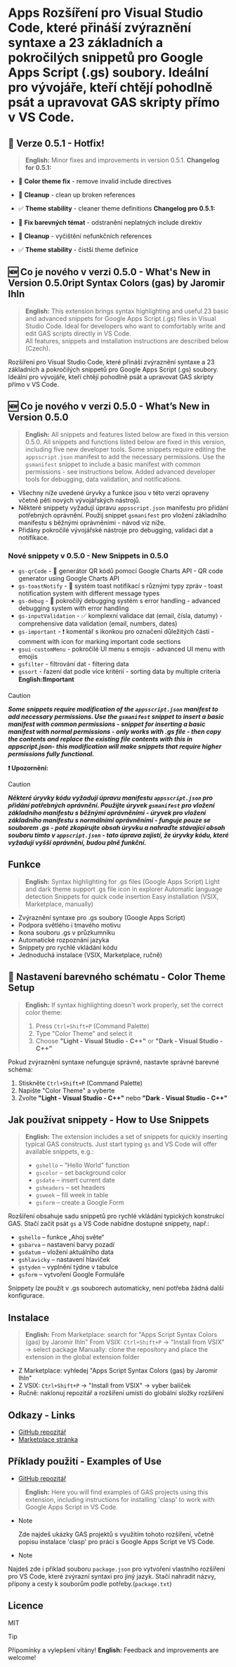 # Apps Rozšíření pro Visual Studio Code, které přináší zvýraznění syntaxe a 23 základních a pokročilých snippetů pro Google Apps Script (.gs) soubory. Ideální pro vývojáře, kteří chtějí pohodlně psát a upravovat GAS skripty přímo v VS Code.

## 🔧 Verze 0.5.1 - Hotfix!
> **English:**
> Minor fixes and improvements in version 0.5.1.
**Changelog for 0.5.1:**

- 🔧 **Color theme fix** - remove invalid include directives
- 🧹 **Cleanup** - clean up broken references
- ✅ **Theme stability** - cleaner theme definitions
**Changelog pro 0.5.1:**

- 🔧 **Fix barevných témat** - odstranění neplatných include direktiv
- 🧹 **Cleanup** - vyčištění nefunkčních references  
- ✅ **Theme stability** - čistší theme definice

## 🆕 Co je nového v verzi 0.5.0 - What's New in Version 0.5.0ript Syntax Colors (gas) by Jaromir Ihln

> **English:**
> This extension brings syntax highlighting and useful 23 basic and advanced snippets for Google Apps Script (.gs) files in Visual Studio Code. Ideal for developers who want to comfortably write and edit GAS scripts directly in VS Code.  
> All features, snippets and installation instructions are described below (Czech).

 Rozšíření pro Visual Studio Code, které přináší zvýraznění syntaxe a 23 základních a pokročilých snippetů pro Google Apps Script (.gs) soubory. Ideální pro vývojáře, kteří chtějí pohodlně psát a upravovat GAS skripty přímo v VS Code.

## 🆕 Co je nového v verzi 0.5.0 - What’s New in Version 0.5.0

> **English:**
> All snippets and features listed below are fixed in this version 0.5.0.
> All snippets and functions listed below are fixed in this version, including five new developer tools.
> Some snippets require editing the `appsscript.json` manifest to add the necessary permissions. Use the `gsmanifest` snippet to include a basic manifest with common permissions - see instructions below.
> Added advanced developer tools for debugging, data validation, and notifications.

- Všechny níže uvedené úryvky a funkce jsou v této verzi opraveny včetně pěti nových vývojářských nástrojů.
- Některé snippety vyžadují úpravu `appsscript.json` manifestu pro přidání potřebných oprávnění. Použij snippet `gsmanifest` pro vložení základního manifestu s běžnými oprávněními - návod viz níže.
- Přidány pokročilé vývojářské nástroje pro debugging, validaci dat a notifikace.

### Nové snippety v 0.5.0 - New Snippets in 0.5.0

- `gs-qrCode` - 🔲 generátor QR kódů pomocí Google Charts API - QR code generator using Google Charts API
- `gs-toastNotify` - 🔔 systém toast notifikací s různými typy zpráv - toast notification system with different message types
- `gs-debug` - 🐛 pokročilý debugging systém s error handling - advanced debugging system with error handling
- `gs-inputValidation` - ✅ komplexní validace dat (email, čísla, datumy) - comprehensive data validation (email, numbers, dates)
- `gs-important` - ❗ komentář s ikonkou pro označení důležitých částí - comment with icon for marking important code sections
- `gsui-customMenu` - pokročilé UI menu s emojis - advanced UI menu with emojis
- `gsfilter` - filtrování dat - filtering data
- `gssort` - řazení dat podle více kritérií - sorting data by multiple criteria
**English:❗Important**

 > [!CAUTION]
 ***Some snippets require modification of the `appsscript.json` manifest to add necessary permissions. Use the `gsmanifest` snippet to insert a basic manifest with common permissions - snippet for inserting a basic manifest with normal permissions - only works with .gs file - then copy the contents and replace the existing file contents with this in appscript.json- this modification will make snippets that require higher permissions fully functional.***

**❗ Upozornění:**

> [!CAUTION]
***Některé úryvky kódu vyžadují úpravu manifestu `appsscript.json` pro přidání potřebných oprávnění. Použijte úryvek `gsmanifest` pro vložení základního manifestu s běžnými oprávněními - úryvek pro vložení základního manifestu s normálními oprávněními - funguje pouze se souborem .gs - poté zkopírujte obsah úryvku a nahraďte stávající obsah souboru tímto v `appscript.json` - tato úprava zajistí, že úryvky kódu, které vyžadují vyšší oprávnění, budou plně funkční.***

## Funkce

> **English:**
> Syntax highlighting for .gs files (Google Apps Script)
> Light and dark theme support
> .gs file icon in explorer
> Automatic language detection
> Snippets for quick code insertion
> Easy installation (VSIX, Marketplace, manually)

- Zvýraznění syntaxe pro .gs soubory (Google Apps Script)
- Podpora světlého i tmavého motivu
- Ikona souboru .gs v průzkumníku
- Automatické rozpoznání jazyka
- Snippety pro rychlé vkládání kódu
- Jednoduchá instalace (VSIX, Marketplace, ručně)

## 🎨 Nastavení barevného schématu - Color Theme Setup

> **English:**
> If syntax highlighting doesn't work properly, set the correct color theme:
>
> 1. Press `Ctrl+Shift+P` (Command Palette)
> 2. Type "Color Theme" and select it
> 3. Choose **"Light - Visual Studio - C++"** or **"Dark - Visual Studio - C++"**

Pokud zvýraznění syntaxe nefunguje správně, nastavte správné barevné schéma:

1. Stiskněte `Ctrl+Shift+P` (Command Palette)  
2. Napište "Color Theme" a vyberte
3. Zvolte **"Light - Visual Studio - C++"** nebo **"Dark - Visual Studio - C++"**

## Jak používat snippety - How to Use Snippets

> **English:**
> The extension includes a set of snippets for quickly inserting typical GAS constructs. Just start typing `gs` and VS Code will offer available snippets, e.g.:
>
> - `gshello` – "Hello World" function
> - `gscolor` – set background color
> - `gsdate` – insert current date
> - `gsheaders` – set headers
> - `gsweek` – fill week in table
> - `gsform` – create a Google Form

 Rozšíření obsahuje sadu snippetů pro rychlé vkládání typických konstrukcí GAS. Stačí začít psát `gs` a VS Code nabídne dostupné snippety, např.:

- `gshello` – funkce „Ahoj světe“
- `gsbarva` – nastavení barvy pozadí
- `gsdatum` – vložení aktuálního data
- `gshlavicky` – nastavení hlaviček
- `gstyden` – vyplnění týdne v tabulce
- `gsform` – vytvoření Google Formuláře

 Snippety lze použít v .gs souborech automaticky, není potřeba žádná další konfigurace.

## Instalace

> **English:**
> From Marketplace: search for "Apps Script Syntax Colors (gas) by Jaromir Ihln"
> From VSIX: `Ctrl+Shift+P` → "Install from VSIX" → select package
> Manually: clone the repository and place the extension in the global extension folder

- Z Marketplace: vyhledej "Apps Script Syntax Colors (gas) by Jaromir Ihln"
- Z VSIX: `Ctrl+Shift+P` → "Install from VSIX" → vyber balíček
- Ručně: naklonuj repozitář a rozšíření umísti do globální složky rozšíření

## Odkazy - Links

- [GitHub repozitář](https://github.com/JaromirIhln/gas-code-highlighting)
- [Marketplace stránka](https://marketplace.visualstudio.com/items?itemName=JaromrIhln.gas-syntax-highlighting)

## Příklady použití - Examples of Use

- [GitHub repozitář](https://github.com/JaromirIhln/start_g_appscript)

> **English:**
> Here you will find examples of GAS projects using this extension, including instructions for installing 'clasp' to work with Google Apps Script in VS Code.

- > [!NOTE]
  Zde najdeš ukázky GAS projektů s využitím tohoto rozšíření, včetně popisu instalace 'clasp' pro práci s Google Apps Script ve VS Code.

- > [!NOTE]
Najdeš zde i přiklad souboru `package.json` pro vytvoření vlastního rozšíření pro VS Code, které zvýrazní syntaxi pro jiný jazyk. Stačí nahradit názvy, přípony a cesty k souborům podle potřeby.(`package.txt`)

## Licence

MIT
> [!TIP]
Připomínky a vylepšení vítány!
**English:**
Feedback and improvements are welcome!
